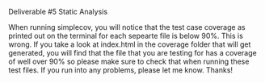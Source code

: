 Deliverable #5 Static Analysis

When running simplecov, you will notice that the test case coverage as 
printed out on the terminal for each sepearte file is below 90%. This is wrong. 
If you take a look at index.html in the coverage folder that will get generated, 
you will find that the file that you are testing for has a coverage of well over 
90% so please make sure to check that when running these test files. If you run 
into any problems, please let me know. Thanks!
